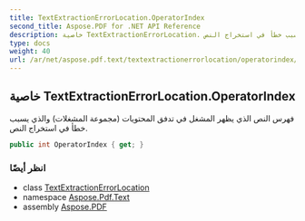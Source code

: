```yaml
---
title: TextExtractionErrorLocation.OperatorIndex
second_title: Aspose.PDF for .NET API Reference
description: خاصية TextExtractionErrorLocation. فهرس النص الذي يظهر المشغل في مجموعة مشغلات تدفق المحتويات والذي يسبب خطأ في استخراج النص
type: docs
weight: 40
url: /ar/net/aspose.pdf.text/textextractionerrorlocation/operatorindex/
---
```

## خاصية TextExtractionErrorLocation.OperatorIndex

فهرس النص الذي يظهر المشغل في تدفق المحتويات (مجموعة المشغلات) والذي يسبب خطأ في استخراج النص.

```csharp
public int OperatorIndex { get; }
```

### انظر أيضًا

* class [TextExtractionErrorLocation](../)
* namespace [Aspose.Pdf.Text](../../../aspose.pdf.text/)
* assembly [Aspose.PDF](../../../)